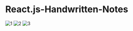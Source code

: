 
# React.js-Handwritten-Notes
![1](https://github.com/atultembhekar/React.js-Handwritten-Notes/assets/127327717/9c3e337f-63f4-4730-aaa8-fcee6fa460bb)
![2](https://github.com/atultembhekar/React.js-Handwritten-Notes/assets/127327717/43cb9e8f-7472-45bb-b6a2-105ced08dcac)
![3](https://github.com/atultembhekar/React.js-Handwritten-Notes/assets/127327717/5a4bf185-7acb-422e-82a1-0f20e83b7960)

